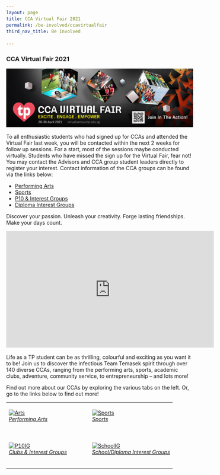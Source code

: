 ```yaml
---
layout: page
title: CCA Virtual Fair 2021
permalink: /be-involved/ccavirtualfair
third_nav_title: Be Involved

---
```

### CCA Virtual Fair 2021

![FOP2021](/images/BeInvolved-CCAvirtualfairbanner.jpg)
    
To all enthusiastic students who had signed up for CCAs and attended the Virtual Fair last week, you will be contacted within the next 2 weeks for follow up sessions. For a start, most of the sessions maybe conducted virtually. Students who have missed the sign up for the Virtual Fair, fear not! You may contact the Advisors and CCA group student leaders directly to register your interest. Contact information of the CCA groups can be found via the links below: 

* [Performing Arts](/be-involved/performing-arts/)<br>
* [Sports](/be-involved/sports/)<br>
* [P10 & Interest Groups](/be-involved/p10-interest-groups/)<br>
* [Diploma Interest Groups](/be-involved/diploma_interest_groups)<br>
    
    
Discover your passion. Unleash your creativity. Forge lasting friendships. Make your days count.

<div class="bp-youtube">
<iframe width="560" height="315" src="https://www.youtube.com/embed/oK_mDuWL2YQ" title="YouTube video player" frameborder="0" allow="accelerometer; autoplay; clipboard-write; encrypted-media; gyroscope; picture-in-picture" allowfullscreen></iframe>  
</div>


Life as a TP student can be as thrilling, colourful and exciting as you want it to be! Join us to discover the infectious Team Temasek spirit through over 140 diverse CCAs, ranging from the performing arts, sports, academic clubs, adventure, community service, to entrepreneurship – and lots more! 

Find out more about our CCAs by exploring the various tabs on the left. Or, go to the links below to find out more! 

<table>
    <tr>
        <td style="width:50%"><br>
            <a href="/be-involved/performing-arts/">
                <image src="/images/BeInvolved-PerformingArtsShowcase.jpg" style="display:block;margin-left:auto;margin-right:auto;" alt="Arts">
                <h6 style="margin-top:0%">Performing Arts</h6>
                </image>
            </a>
        </td>
        <td style="width:50%"><br>
            <a href="/be-involved/sports/">
                <image src="/images/BeInvolved-Sportsshowcase.jpg" style="display:block;margin-left:auto;margin-right:auto;" alt="Sports">
                <h6 style="margin-top:0%">Sports</h6>
                </image>
            </a>
        </td>
    </tr>
    <tr>
        <td style="width:50%"><br>
            <a href="/be-involved/p10-interest-groups/">
                <image src="/images/BeInvolved-ClubsIGshowcase.jpg" style="display:block;margin-left:auto;margin-right:auto;" alt="P10IG">
                <h6 style="margin-top:0%">Clubs & Interest Groups</h6>
                </image>
            </a>
        </td>
        <td style="width:50%"><br>
            <a href="/be-involved/diploma_interest_groups">
                <image src="/images/BeInvolved-DipIGshowcase.jpg" style="display:block;margin-left:auto;margin-right:auto;" alt="SchoolIG">
                <h6 style="margin-top:0%">School/Diploma Interest Groups</h6>
                </image>
            </a>
        </td>
    </tr>
</table>




